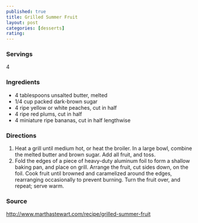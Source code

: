 ```yaml
---
published: true
title: Grilled Summer Fruit
layout: post
categories: [desserts]
rating: 
---
```

### Servings
4

### Ingredients
- 4 tablespoons unsalted butter, melted
- 1/4 cup packed dark-brown sugar
- 4 ripe yellow or white peaches, cut in half
- 4 ripe red plums, cut in half
- 4 miniature ripe bananas, cut in half lengthwise




### Directions
1. Heat a grill until medium hot, or heat the broiler. In a large bowl, combine the melted butter and brown sugar. Add all fruit, and toss.
2. Fold the edges of a piece of heavy-duty aluminum foil to form a shallow baking pan, and place on grill. Arrange the fruit, cut sides down, on the foil. Cook fruit until browned and caramelized around the edges, rearranging occasionally to prevent burning. Turn the fruit over, and repeat; serve warm.

### Source
<a href="http://www.marthastewart.com/recipe/grilled-summer-fruit" target="new">http://www.marthastewart.com/recipe/grilled-summer-fruit</a>
